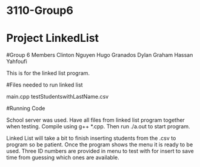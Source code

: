 # 3110-Group6
# Project LinkedList

#Group 6 Members
Clinton Nguyen
Hugo Granados
Dylan  Graham
Hassan Yahfoufi

This is for the linked list program.

#Files needed to run linked list

main.cpp
testStudentswithLastName.csv


#Running Code

School server was used. Have all files from linked list program together when testing.
Compile using g++ *.cpp.
Then run ./a.out to start program.

Linked List will take a bit to finish inserting students from the .csv to program so be patient.
Once the program shows the menu it is ready to be used.
Three ID numbers are provided in menu to test with for insert to save time from guessing which ones are available.
